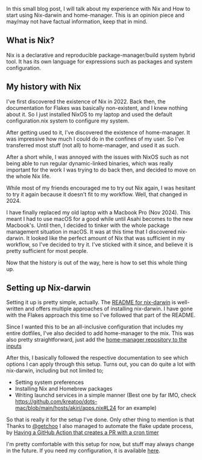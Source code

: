 In this small blog post, I will talk about my experience with Nix and How to start using Nix-darwin and home-manager. This is an opinion piece and may/may not have factual information, keep that in mind.

## What is Nix?
Nix is a declarative and reproducible package-manager/build system hybrid tool. It has its own language for expressions such as packages and system configuration.

## My history with Nix
I've first discovered the existence of Nix in 2022. Back then, the documentation for Flakes was basically non-existent, and I knew nothing about it. So I just installed NixOS to my laptop and used the default configuration.nix system to configure my system.

After getting used to it, I've discovered the existence of home-manager. It was impressive how much I could do in the confines of my user. So I've transferred most stuff (not all) to home-manager, and used it as such.

After a short while, I was annoyed with the issues with NixOS such as not being able to run regular dynamic-linked binaries, which was really important for the work I was trying to do back then, and decided to move on the whole Nix life.

While most of my friends encouraged me to try out Nix again, I was hesitant to try it again because it doesn't fit to my workflow. Well, that changed in 2024.

I have finally replaced my old laptop with a Macbook Pro (Nov 2024). This meant I had to use macOS for a good while until Asahi becomes to the new Macbook's. Until then, I decided to tinker with the whole package management situation in macOS. It was at this time that I discovered nix-darwin. It looked like the perfect amount of Nix that was sufficient in my workflow, so I've decided to try it. I've sticked with it since, and believe it is pretty sufficient for most people.

Now that the history is out of the way, here is how to set this whole thing up.

## Setting up Nix-darwin
Setting it up is pretty simple, actually. The [README for nix-darwin](https://github.com/LnL7/nix-darwin) is well-written and offers multiple approaches of installing nix-darwin. I have gone with the Flakes approach this time so I've followed that part of the README.

Since I wanted this to be an all-inclusive configuration that includes my entire dotfiles, I've also decided to add home-manager to the mix. This was also pretty straightforward, just add the [home-manager repository to the inputs](https://github.com/kreatoo/dots-mac/blob/main/flake.nix#L8)

After this, I basically followed the respective documentation to see which options I can apply through this setup. Turns out, you can do quite a lot with nix-darwin, including but not limited to;

* Setting system preferences
* Installing Nix and Homebrew packages
* Writing launchd services in a simple manner (Best one by far IMO, check https://github.com/kreatoo/dots-mac/blob/main/hosts/akiri/apps.nix#L24 for an example)

So that is really it for the setup I've done. Only other thing to mention is that Thanks to [@getchoo](https://github.com/getchoo) I also managed to automate the flake update process, by [Having a GitHub Action that creates a PR with a cron timer](https://github.com/kreatoo/dots-mac/tree/main/.github/workflows)

I'm pretty comfortable with this setup for now, but stuff may always change in the future. If you need my configuration, it is available [here](https://github.com/kreatoo/dots-mac).
